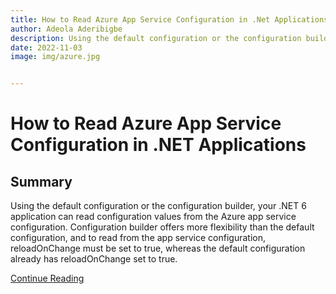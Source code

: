 ```yaml
---
title: How to Read Azure App Service Configuration in .Net Applications
author: Adeola Aderibigbe
description: Using the default configuration or the configuration builder, your .NET 6 application can read configuration values from the Azure app service configuration. 
date: 2022-11-03
image: img/azure.jpg


---
```

# **How to Read Azure App Service Configuration in .NET Applications**




## Summary

Using the default configuration or the configuration builder, your .NET 6 application can read configuration values from the Azure app service configuration. Configuration builder offers more flexibility than the default configuration, and to read from the app service configuration, reloadOnChange must be set to true, whereas the default configuration already has reloadOnChange set to true.

[Continue Reading](https://github.com/Adeola-Aderibigbe/ClientDBMS)